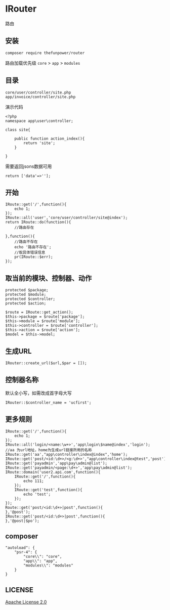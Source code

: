 # IRouter
 
路由

## 安装

~~~
composer require thefunpower/router
~~~

路由加载优先级 `core` > `app` > `modules`

## 目录

~~~
core/user/controller/site.php
app/invoice/controller/site.php
~~~

演示代码

~~~
<?php 
namespace app\user\controller;

class site{ 

	public function action_index(){
		return 'site';
	} 

}
~~~

需要返回jsons数据可用

~~~
return ['data'=>''];
~~~


## 开始
~~~
IRoute::get('/',function(){
	echo 1;
});   
IRoute::all('user','core/user/controller/site@index');   
return IRoute::do(function(){
	//路由存在
	 
},function(){
	//路由不存在
	echo '路由不存在';
	//取具体错误信息
	pr(IRoute::$err);
}); 
~~~

## 取当前的模块、控制器、动作
~~~ 
protected $package;
protected $module;
protected $controller;
protected $action;

$route = IRoute::get_action();
$this->package = $route['package'];
$this->module = $route['module'];
$this->controller = $route['controller'];
$this->action = $route['action'];
$model = $this->model;
~~~

## 生成URL

~~~
IRouter::create_url($url,$par = []);
~~~

## 控制器名称

默认全小写，如需改成首字母大写

~~~
IRouter::$controller_name = 'ucfirst';
~~~

## 更多规则

~~~ 
IRoute::get('/',function(){
	echo 1;
});
IRoute::all('login/<name:\w+>','app\login\$name@index','login');  
//aa 为url地址，home为生成url链接所用的名称 	
IRoute::get('aa',"app\controller\index@index",'home'); 
IRoute::get('post/<id:\d+>/<g:\d+>',"app\controller\index@test",'post');
IRoute::get('payadmin','app\pay\admin@list');
IRoute::get('payadmin/<page:\d+>','app\pay\admin@list');
IRoute::domain('user2.api.com',function(){
	IRoute::get('/',function(){
		echo 111;		
	});
	IRoute::get('test',function(){
		echo 'test';		
	});
});
Route::get('post/<id:\d+>|post',function(){    
},'@post');
IRoute::get('post/<id:\d+>|post',function(){    
},'@post|$po');
~~~

## composer 

~~~
"autoload": {
    "psr-4": {
        "core\\": "core",
        "app\\": "app",
        "modules\\": "modules"
    }
}
~~~


## LICENSE

[Apache License 2.0](LICENSE)


